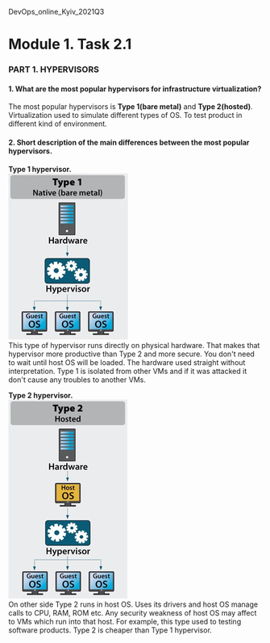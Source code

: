 <p>DevOps_online_Kyiv_2021Q3</p>

<h1>Module 1. Task 2.1</h1>
<h3>PART 1. HYPERVISORS</h3>
<h4>1. What are the most popular hypervisors for infrastructure virtualization?</h4>
<p>The most popular hypervisors is <b>Type 1(bare metal)</b> and <b>Type 2(hosted)</b>.
<br>
Virtualization used to simulate different types of OS. To test product in different kind of environment.</p>

<h4>2. Short description of the main differences between the most popular hypervisors.</h4>
<p><b>Type 1 hypervisor.</b>
<br>
<img src="img/Type_1.jpeg" alt="Type 1 hypervisor">
<br>
This type of hypervisor runs directly on physical hardware. That makes that hypervisor more productive than Type 2 and more secure. You don't need to wait until host OS will be loaded. The hardware used straight without interpretation. Type 1 is isolated from other VMs and if it was attacked it don't cause any troubles to another VMs.
</p>


<p><b>Type 2 hypervisor.</b>
<br>
<img src="img/Type_2.jpeg" alt="Type 2 hypervisor">
<br>
On other side Type 2 runs in host OS. Uses its drivers and host OS manage calls to CPU, RAM, ROM etc. Any security weakness of host OS may affect to VMs which run into that host. For example, this type used to testing software products. Type 2 is cheaper than Type 1 hypervisor.</p>
